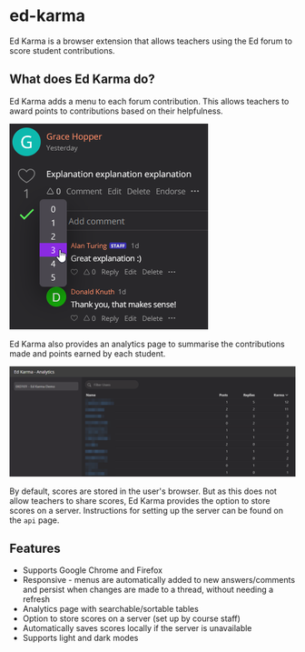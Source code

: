 # ed-karma

Ed Karma is a browser extension that allows teachers using the Ed forum to score student contributions.

## What does Ed Karma do?

Ed Karma adds a menu to each forum contribution. This allows teachers to award points to contributions based on their helpfulness.

![Ed Karma Menu](https://github.com/kluxa/ed-karma/blob/assets/images/ed-karma-menu.png)

Ed Karma also provides an analytics page to summarise the contributions made and points earned by each student.

![Analytics Page](https://github.com/kluxa/ed-karma/blob/assets/images/analytics-page.png)

By default, scores are stored in the user's browser. But as this does not allow teachers to share scores, Ed Karma provides the option to store scores on a server. Instructions for setting up the server can be found on the `api` page.

## Features

- Supports Google Chrome and Firefox
- Responsive - menus are automatically added to new answers/comments and persist when changes are made to a thread, without needing a refresh
- Analytics page with searchable/sortable tables
- Option to store scores on a server (set up by course staff)
- Automatically saves scores locally if the server is unavailable
- Supports light and dark modes
